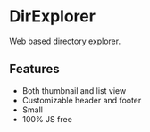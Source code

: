 # DirExplorer
Web based directory explorer.

## Features
* Both thumbnail and list view
* Customizable header and footer
* Small
* 100% JS free
